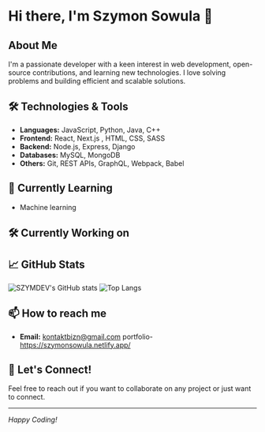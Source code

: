 # Hi there, I'm Szymon Sowula 👋

## About Me
I'm a passionate developer with a keen interest in web development, open-source contributions, and learning new technologies. I love solving problems and building efficient and scalable solutions.

## 🛠️ Technologies & Tools
- **Languages:** JavaScript, Python, Java, C++
- **Frontend:** React, Next.js , HTML, CSS, SASS
- **Backend:** Node.js, Express, Django
- **Databases:** MySQL, MongoDB
- **Others:** Git, REST APIs, GraphQL, Webpack, Babel

## 🌱 Currently Learning
- Machine learning

## 🛠️ Currently Working on

## 📈 GitHub Stats
![SZYMDEV's GitHub stats](https://github-readme-stats.vercel.app/api?username=SZYMDEV&show_icons=true&theme=radical)
![Top Langs](https://github-readme-stats.vercel.app/api/top-langs/?username=SZYMDEV&layout=compact&theme=radical)

## 📫 How to reach me
- **Email:** kontaktbizn@gmail.com
  portfolio- https://szymonsowula.netlify.app/

## 💬 Let's Connect!
Feel free to reach out if you want to collaborate on any project or just want to connect.

---

*Happy Coding!*

